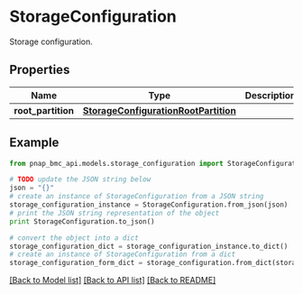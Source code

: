 # StorageConfiguration

Storage configuration.

## Properties

Name | Type | Description | Notes
------------ | ------------- | ------------- | -------------
**root_partition** | [**StorageConfigurationRootPartition**](StorageConfigurationRootPartition.md) |  | [optional] 

## Example

```python
from pnap_bmc_api.models.storage_configuration import StorageConfiguration

# TODO update the JSON string below
json = "{}"
# create an instance of StorageConfiguration from a JSON string
storage_configuration_instance = StorageConfiguration.from_json(json)
# print the JSON string representation of the object
print StorageConfiguration.to_json()

# convert the object into a dict
storage_configuration_dict = storage_configuration_instance.to_dict()
# create an instance of StorageConfiguration from a dict
storage_configuration_form_dict = storage_configuration.from_dict(storage_configuration_dict)
```
[[Back to Model list]](../README.md#documentation-for-models) [[Back to API list]](../README.md#documentation-for-api-endpoints) [[Back to README]](../README.md)


